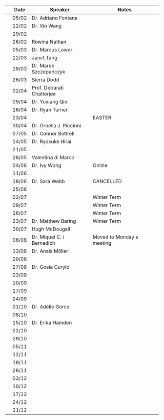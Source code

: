 |  | Date   | Speaker |  Notes |
| --- | --- | --- |  --- | 
|  | 05/02 | Dr. Adriano Fontana |  |  
|  | 12/02 | Dr. Xin Wang |  |
|  | 19/02 |  |  |
|  | 26/02 | Rowina Nathan |  |
|  | 05/03 | Dr. Marcus Lower |  |
|  | 12/03 | Janet Tang |  |
|  | 19/03 | Dr. Marek Szczepańczyk |  |
|  | 26/03 | Sierra Dodd  | |
|  | 02/04 | Prof. Debarati Chatterjee  |  |
|  | 09/04 | Dr. Yuxiang Qin |  |
|  | 16/04 | Dr. Ryan Turner |  |
|  | 23/04 |  | EASTER |
|  | 30/04 | Dr. Ornella J. Piccinni |  |
|  | 07/05 | Dr. Connor Bottrell | |
|  | 14/05 | Dr. Ryosuke Hirai |  |
|  | 21/05 |  |  |
|  | 28/05 | Valentina di Marco |  |
|  | 04/06 | Dr. Ivy Wong | Online |
|  | 11/06 | |  |
|  | 18/06 | Dr. Sara Webb | CANCELLED|
|  | 25/06 |  |  |
|  | 02/07 |  | Winter Term |
|  | 09/07 |  | Winter Term |
|  | 16/07 |  | Winter Term |
|  | 23/07 | Dr. Matthew Baring | Winter Term |
|  | 30/07 | Hugh McDougall  |  |
|  | 06/08 | Dr. Miquel C. i Bernadich | Moved to Monday's meeting |
|  | 13/08 | Dr. Anais Möller |  |
|  | 20/08 |  |  |
|  | 27/08 | Dr. Gosia Curylo  |  |
|  | 03/09 |  |  |
|  | 10/09 |  |  |
|  | 17/09 |  |  |
|  | 24/09 |  |  |
|  | 01/10 | Dr. Adélie Gorce |  |
|  | 08/10 |  |  |
|  | 15/10 | Dr. Erika Hamden  |  |
|  | 22/10 |  |  |
|  | 29/10 |  |  |
|  | 05/11 |  |  |
|  | 12/11 |  |  |
|  | 19/11 |  |  |
|  | 26/11 |  |  |
|  | 03/12 |  |  |
|  | 10/12 |  |  |
|  | 17/12 |  |  |
|  | 24/12 |  |  |
|  | 31/12 |  |  |
